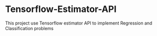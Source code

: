 # Tensorflow-Estimator-API
This project use  Tensorflow estimator API to implement Regression and Classification problems
